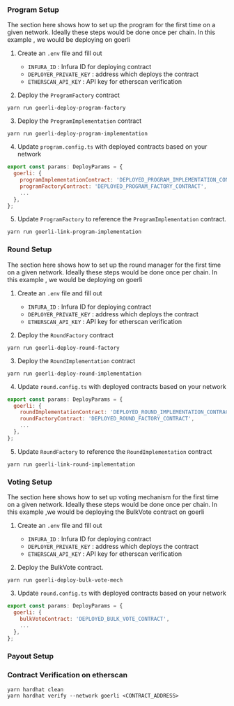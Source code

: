 ### Program Setup

The section here shows how to set up the program for the first time on a given network. Ideally these steps would be done once per chain. In this example , we would be deploying on goerli


1. Create an `.env` file and fill out
    - `INFURA_ID`               : Infura ID for deploying contract
    - `DEPLOYER_PRIVATE_KEY`    : address which deploys the contract
    - `ETHERSCAN_API_KEY`       : API key for etherscan verification


2. Deploy the `ProgramFactory` contract
```shell
yarn run goerli-deploy-program-factory
```

3. Deploy the `ProgramImplementation` contract
```shell
yarn run goerli-deploy-program-implementation
```

4. Update `program.config.ts` with deployed contracts based on your network
```javascript
export const params: DeployParams = {
  goerli: {
    programImplementationContract: 'DEPLOYED_PROGRAM_IMPLEMENTATION_CONTRACT',
    programFactoryContract: 'DEPLOYED_PROGRAM_FACTORY_CONTRACT',
    ...
  },
};
```

5. Update `ProgramFactory` to reference the `ProgramImplementation` contract.
```shell
yarn run goerli-link-program-implementation
```


### Round Setup

The section here shows how to set up the round manager for the first time on a given network. Ideally these steps would be done once per chain. In this example , we would be deploying on goerli

1. Create an `.env` file and fill out
    - `INFURA_ID`               : Infura ID for deploying contract
    - `DEPLOYER_PRIVATE_KEY`    : address which deploys the contract
    - `ETHERSCAN_API_KEY`       : API key for etherscan verification


2. Deploy the `RoundFactory` contract
```shell
yarn run goerli-deploy-round-factory
```

3. Deploy the `RoundImplementation` contract
```shell
yarn run goerli-deploy-round-implementation
```

4. Update `round.config.ts` with deployed contracts based on your network
```javascript
export const params: DeployParams = {
  goerli: {
    roundImplementationContract: 'DEPLOYED_ROUND_IMPLEMENTATION_CONTRACT',
    roundFactoryContract: 'DEPLOYED_ROUND_FACTORY_CONTRACT',
    ...
  },
};
```

5. Update `RoundFactory` to reference the `RoundImplementation` contract
```shell
yarn run goerli-link-round-implementation
```

### Voting Setup

The section here shows how to set up voting mechanism for the first time on a given network. Ideally these steps would be done once per chain. In this example ,we would be deploying the BulkVote contract on goerli

1. Create an `.env` file and fill out
    - `INFURA_ID`               : Infura ID for deploying contract
    - `DEPLOYER_PRIVATE_KEY`    : address which deploys the contract
    - `ETHERSCAN_API_KEY`       : API key for etherscan verification

2. Deploy the BulkVote contract.
```shell
yarn run goerli-deploy-bulk-vote-mech
```

3. Update `round.config.ts` with deployed contracts based on your network
```javascript
export const params: DeployParams = {
  goerli: {
    bulkVoteContract: 'DEPLOYED_BULK_VOTE_CONTRACT',
    ...
  },
};
```

### Payout Setup
<!-- TODO -->


### Contract Verification on etherscan

```
yarn hardhat clean
yarn hardhat verify --network goerli <CONTRACT_ADDRESS>
```